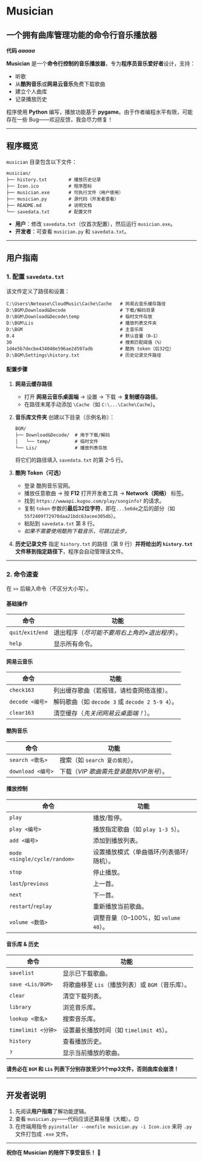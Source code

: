 # **Musician**

## **一个拥有曲库管理功能的命令行音乐播放器**

**代码 _aaaaa_**

**Musician** 是一个**命令行控制的音乐播放器**，专为**程序员音乐爱好者**设计，支持：

- 听歌
- 从**酷狗音乐**或**网易云音乐**免费下载歌曲
- 建立个人曲库
- 记录播放历史

程序使用 **Python** 编写，播放功能基于 **pygame**。由于作者编程水平有限，可能存在一些 Bug——欢迎反馈，我会尽力修复！

------

## **程序概览**

`musician` 目录包含以下文件：

```
musician/
├── history.txt        # 播放历史记录  
├── Icon.ico           # 程序图标  
├── musician.exe       # 可执行文件（用户使用）  
├── musician.py        # 源代码（开发者查看）  
├── README.md          # 说明文档  
└── savedata.txt       # 配置文件  
```

- **用户**：修改 `savedata.txt`（仅首次配置），然后运行 `musician.exe`。
- **开发者**：可查看 `musician.py` 和 `savedata.txt`。

------

## **用户指南**

### **1. 配置 `savedata.txt`**

该文件定义了路径和设置：

```
C:\Users\Netease\CloudMusic\Cache\Cache   # 网易云音乐缓存路径  
D:\BGM\Download&Decode                    # 下载/解码目录  
D:\BGM\Download&Decode\temp               # 临时文件存放  
D:\BGM\Lis                                # 播放列表文件夹  
D:\BGM                                    # 主音乐库  
0.4                                       # 默认音量（0–1）  
30                                        # 搜索匹配阈值（%）  
1d4e5b7decbe434048e596ae2d597adb          # 酷狗 token（后32位）  
D:\BGM\Settings\history.txt               # 历史记录文件路径  
```

#### **配置步骤**

1. **网易云缓存路径**

   - 打开 **网易云音乐桌面端** → 设置 → 下载 → **复制缓存路径**。
   - 在路径末尾手动添加 `\Cache`（如 `C:\...\Cache\Cache`）。

2. **音乐库文件夹**
    创建以下目录（示例名称）：

   ```
   BGM/  
   ├── Download&Decode/  # 用于下载/解码  
   │   └── temp/         # 临时文件  
   └── Lis/              # 播放列表存放  
   ```

   将它们的路径填入 `savedata.txt` 的第 2–5 行。

3. **酷狗 Token（可选）**

   - 登录 酷狗音乐官网。
   - 播放任意歌曲 → 按 **F12** 打开开发者工具 → **Network（网络）** 标签。
   - 找到 `https://wwwapi.kugou.com/play/songinfo?` 的请求。
   - 复制 `token` 参数的**最后32位字符**，即在`...5e6de`之后的部分（如 `55f2409f72970daa21bdc63acee305db`）。
   - 粘贴到 `savedata.txt` 第 8 行。
   - *如果不需要使用酷狗下载音乐，可跳过此步。*

4. **历史记录文件**
    指定 `history.txt` 的路径（第 9 行）**并将给出的 `history.txt` 文件移到指定路径下**，程序会自动管理该文件。

------

### **2. 命令速查**

在 `>>` 后输入命令（不区分大小写）。

#### **基础操作**

| 命令                | 功能                                          |
| ------------------- | --------------------------------------------- |
| `quit`/`exit`/`end` | 退出程序（*尽可能不要用右上角的×退出程序*）。 |
| `help`              | 显示所有命令。                                |

#### **网易云音乐**

| 命令            | 功能                                            |
| --------------- | ----------------------------------------------- |
| `check163`      | 列出缓存歌曲（若报错，请检查网络连接）。        |
| `decode <编号>` | 解码歌曲（如 `decode 3` 或 `decode 2 5-9 4`）。 |
| `clear163`      | 清空缓存（*先关闭网易云桌面端！*）。            |

#### **酷狗音乐**

| 命令              | 功能                                    |
| ----------------- | --------------------------------------- |
| `search <歌名>`   | 搜索（如 `search 夏の紫苑`）。          |
| `download <编号>` | 下载（*VIP 歌曲需先登录酷狗VIP账号*）。 |

#### **播放控制**

| 命令                         | 功能                                     |
| ---------------------------- | ---------------------------------------- |
| `play`                       | 播放/暂停。                              |
| `play <编号>`                | 播放指定歌曲（如 `play 1-3 5`）。        |
| `add <编号>`                 | 添加到播放列表。                         |
| `mode <single/cycle/random>` | 设置播放模式（单曲循环/列表循环/随机）。 |
| `stop`                       | 停止播放。                               |
| `last`/`previous`            | 上一首。                                 |
| `next`                       | 下一首。                                 |
| `restart`/`replay`           | 重新播放当前歌曲。                       |
| `volume <数值>`              | 调整音量（0–100%，如 `volume 40`）。     |

#### **音乐库 & 历史**

| 命令               | 功能                                             |
| ------------------ | ------------------------------------------------ |
| `savelist`         | 显示已下载歌曲。                                 |
| `save <Lis/BGM>`   | 将歌曲移至 `Lis`（播放列表）或 `BGM`（音乐库）。 |
| `clear`            | 清空下载列表。                                   |
| `library`          | 浏览音乐库。                                     |
| `lookup <歌名>`    | 搜索音乐库。                                     |
| `timelimit <分钟>` | 设置最长播放时间（如 `timelimit 45`）。          |
| `history`          | 查看播放历史。                                   |
| `?`                | 显示当前播放的歌曲。                             |

**请务必在 `BGM` 和 `Lis` 列表下分别存放至少1个mp3文件，否则曲库会崩溃！** 

------

## **开发者说明**

1. 先阅读**用户指南**了解功能逻辑。
2. 查看 `musician.py`——代码应该还算易懂（大概）。😊
3. 在终端用指令 `pyinstaller --onefile musician.py -i Icon.ico` 来将 `.py` 文件打包成 `.exe` 文件。

------

**祝你在 Musician 的陪伴下享受音乐！** 🎵